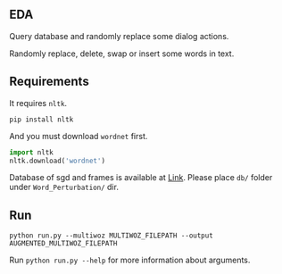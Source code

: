 ## EDA
Query database and randomly replace some dialog actions.

Randomly replace, delete, swap or insert some words in text.  

## Requirements
It requires `nltk`.
```shell script
pip install nltk
```

And you must download `wordnet` first.

```python
import nltk
nltk.download('wordnet')
```

Database of sgd and frames is available at [Link](http://115.182.62.174:9876/). Please place ```db/``` folder under ```Word_Perturbation/``` dir.


## Run
```shell script
python run.py --multiwoz MULTIWOZ_FILEPATH --output AUGMENTED_MULTIWOZ_FILEPATH
```

Run ```python run.py --help``` for more information about arguments.

